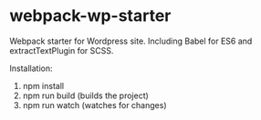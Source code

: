 # webpack-wp-starter
Webpack starter for Wordpress site. Including Babel for ES6 and extractTextPlugin for SCSS.

Installation:
1. npm install
2. npm run build (builds the project)
3. npm run watch (watches for changes)
